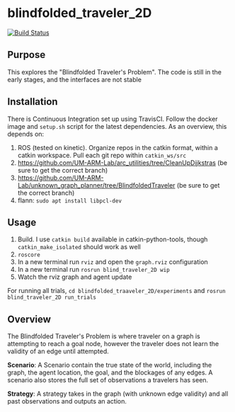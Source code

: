 # blindfolded_traveler_2D

[![Build Status](https://travis-ci.com/UM-ARM-Lab/blindfolded_traveler_2D.svg?branch=master)](https://travis-ci.com/UM-ARM-Lab/blindfolded_traveler_2D)


## Purpose
This explores the "Blindfolded Traveler's Problem". The code is still in the early stages, and the interfaces are not stable

## Installation
There is Continuous Integration set up using TravisCI. Follow the docker image and `setup.sh` script for the latest dependencies.
As an overview, this depends on:

1. ROS (tested on kinetic). Organize repos in the catkin format, within a catkin workspace. Pull each git repo within `catkin_ws/src`
1. https://github.com/UM-ARM-Lab/arc_utilities/tree/CleanUpDijkstras (be sure to get the correct branch)
2. https://github.com/UM-ARM-Lab/unknown_graph_planner/tree/BlindfoldedTraveler (be sure to get the correct branch)
3. flann: `sudo apt install libpcl-dev`

## Usage
1. Build. I use `catkin build` available in catkin-python-tools, though `catkin_make_isolated` should work as well
1. `roscore`
2. In a new terminal run `rviz` and open the `graph.rviz` configuration
2. In a new terminal run `rosrun blind_traveler_2D wip`
4. Watch the rviz graph and agent update


For running all trials, `cd blindfolded_traaveler_2D/experiments` and `rosrun blind_traveler_2D run_trials`

## Overview

The Blindfolded Traveler's Problem is where traveler on a graph is attempting to reach a goal node, however the traveler does not learn the validity of an edge until attempted. 

**Scenario**: A Scenario contain the true state of the world, including the graph, the agent location, the goal, and the blockages of any edges. A scenario also stores the full set of observations a travelers has seen.

**Strategy**: A strategy takes in the graph (with unknown edge validity) and all past observations and outputs an action.
